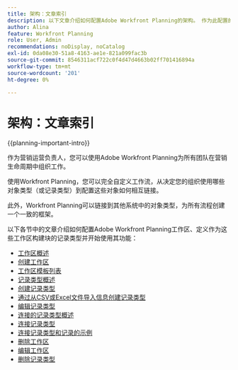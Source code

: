 ```yaml
---
title: 架构：文章索引
description: 以下文章介绍如何配置Adobe Workfront Planning的架构。 作为此配置的一部分，您将了解如何创建工作区、记录类型和自定义字段以映射您要在Workfront Planning中管理的工作流。
author: Alina
feature: Workfront Planning
role: User, Admin
recommendations: noDisplay, noCatalog
exl-id: 0da08e30-51a8-4163-ae1e-821a099fac3b
source-git-commit: 8546311acf722c0f4d47d4663b02ff701416894a
workflow-type: tm+mt
source-wordcount: '201'
ht-degree: 0%

---
```



# 架构：文章索引

{{planning-important-intro}}

作为营销运营负责人，您可以使用Adobe Workfront Planning为所有团队在营销生命周期中组织工作。

使用Workfront Planning，您可以完全自定义工作流，从决定您的组织使用哪些对象类型（或记录类型）到配置这些对象如何相互链接。

此外，Workfront Planning可以链接到其他系统中的对象类型，为所有流程创建一个一致的框架。

以下各节中的文章介绍如何配置Adobe Workfront Planning工作区、定义作为这些工作区构建块的记录类型并开始使用其功能：

* [工作区概述](/help/quicksilver/planning/architecture/workspaces-overview.md)
* [创建工作区](/help/quicksilver/planning/architecture/create-workspaces.md)
* [工作区模板列表](/help/quicksilver/planning/architecture/workspace-templates.md)
* [记录类型概述](/help/quicksilver/planning/architecture/overview-of-record-types.md)
* [创建记录类型](/help/quicksilver/planning/architecture/create-record-types.md)
* [通过从CSV或Excel文件导入信息创建记录类型](/help/quicksilver/planning/architecture/import-file-to-create-record-types.md)
* [编辑记录类型](/help/quicksilver/planning/architecture/edit-record-types.md)
* [连接的记录类型概述](/help/quicksilver/planning/architecture/connect-record-types-overview.md)
* [连接记录类型](/help/quicksilver/planning/architecture/connect-record-types.md)
* [连接记录类型和记录的示例](/help/quicksilver/planning/architecture/example-connect-record-types-and-records.md)
* [删除工作区](/help/quicksilver/planning/architecture/delete-workspaces.md)
* [编辑工作区](/help/quicksilver/planning/architecture/edit-workspaces.md)
* [删除记录类型](/help/quicksilver/planning/architecture/delete-record-types.md)

<!--*[Configure the Settings area of a record type](/help/quicksilver/planning/architecture/configure-record-type-settings.md)-->

<!--* <span class="preview">[Configure cross-workspace capabilities for record types](help/quicksilver/planning/architecture/configure-record-type-cross-workspace-capabilities.md)</span>

* <span class="preview">[Add existing record types from another workspace](/help/quicksilver/planning/architecture/add-existing-record-types-from-another-workspace.md)</span>
-->

<!--* <span class="preview">[Cross-workspace record types overview](/help/quicksilver/planning/architecture/cross-workspace-record-types-overview.md)</span>-->

<!--* [Create workspace hierarchies](/help/quicksilver/planning/architecture/create-workspace-hierarchies.md)-->

